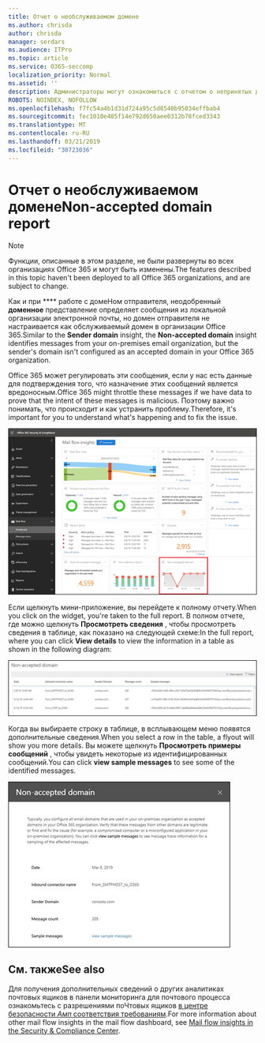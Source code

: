 ```yaml
---
title: Отчет о необслуживаемом домене
ms.author: chrisda
author: chrisda
manager: serdars
ms.audience: ITPro
ms.topic: article
ms.service: O365-seccomp
localization_priority: Normal
ms.assetid: ''
description: Администраторы могут ознакомиться с отчетом о непринятых доменах в панели мониторинга "почтовые ящики" в центре безопасности Office 365 Security _Амп_.
ROBOTS: NOINDEX, NOFOLLOW
ms.openlocfilehash: f7fc54a4b1d31d724a95c5d8540b95034effbab4
ms.sourcegitcommit: fec1010e405f14e792d650aee0312b78fced3343
ms.translationtype: MT
ms.contentlocale: ru-RU
ms.lasthandoff: 03/21/2019
ms.locfileid: "30723036"
---
```

# <a name="non-accepted-domain-report"></a><span data-ttu-id="a77f2-103">Отчет о необслуживаемом домене</span><span class="sxs-lookup"><span data-stu-id="a77f2-103">Non-accepted domain report</span></span>

> [!NOTE]
> <span data-ttu-id="a77f2-104">Функции, описанные в этом разделе, не были развернуты во всех организациях Office 365 и могут быть изменены.</span><span class="sxs-lookup"><span data-stu-id="a77f2-104">The features described in this topic haven't been deployed to all Office 365 organizations, and are subject to change.</span></span>

<span data-ttu-id="a77f2-105">Как и при \*\*\*\* работе с домеНом отправителя, неодобренный **доменное** представление определяет сообщения из локальной организации электронной почты, но домен отправителя не настраивается как обслуживаемый домен в организации Office 365.</span><span class="sxs-lookup"><span data-stu-id="a77f2-105">Similar to the **Sender domain** insight, the **Non-accepted domain** insight identifies messages from your on-premises email organization, but the sender's domain isn't configured as an accepted domain in your Office 365 organization.</span></span>

<span data-ttu-id="a77f2-106">Office 365 может регулировать эти сообщения, если у нас есть данные для подтверждения того, что назначение этих сообщений является вредоносным.</span><span class="sxs-lookup"><span data-stu-id="a77f2-106">Office 365 might throttle these messages if we have data to prove that the intent of these messages is malicious.</span></span> <span data-ttu-id="a77f2-107">Поэтому важно понимать, что происходит и как устранить проблему.</span><span class="sxs-lookup"><span data-stu-id="a77f2-107">Therefore, it's important for you to understand what's happening and to fix the issue.</span></span>

![Отчет о необслуживаемом домене в панели мониторинга "почтовый ящик" в центре безопасности Office 365 для _Амп_ соответствия требованиям](media/non-accepted-domain-report-selected.png)

<span data-ttu-id="a77f2-109">Если щелкнуть мини-приложение, вы перейдете к полному отчету.</span><span class="sxs-lookup"><span data-stu-id="a77f2-109">When you click on the widget, you're taken to the full report.</span></span> <span data-ttu-id="a77f2-110">В полном отчете, где можно щелкнуть **Просмотреть сведения** , чтобы просмотреть сведения в таблице, как показано на следующей схеме:</span><span class="sxs-lookup"><span data-stu-id="a77f2-110">In the full report, where you can click **View details** to view the information in a table as shown in the following diagram:</span></span>

![Таблица "Просмотр сведений" в отчете о непринятом домене](media/non-accepted-domain-report-view-details.png)

<span data-ttu-id="a77f2-112">Когда вы выбираете строку в таблице, в всплывающем меню появятся дополнительные сведения.</span><span class="sxs-lookup"><span data-stu-id="a77f2-112">When you select a row in the table, a flyout will show you more details.</span></span> <span data-ttu-id="a77f2-113">Вы можете щелкнуть **Просмотреть примеры сообщений** , чтобы увидеть некоторые из идентифицированных сообщений.</span><span class="sxs-lookup"><span data-stu-id="a77f2-113">You can click **view sample messages** to see some of the identified messages.</span></span>

![Выбор строки в таблице сведений в отчете о непринятом домене](media/non-accepted-domain-report-select-row-in-table.png)

## <a name="see-also"></a><span data-ttu-id="a77f2-115">См. также</span><span class="sxs-lookup"><span data-stu-id="a77f2-115">See also</span></span>

<span data-ttu-id="a77f2-116">Для получения дополнительных сведений о других аналитиках почтовых ящиков в панели мониторинга для почтового процесса ознакомьтесь с разрешениями поЧтовых ящиков [в центре безопасности _Амп_ соответствия требованиям](mail-flow-insights-v2.md).</span><span class="sxs-lookup"><span data-stu-id="a77f2-116">For more information about other mail flow insights in the mail flow dashboard, see [Mail flow insights in the Security & Compliance Center](mail-flow-insights-v2.md).</span></span>
